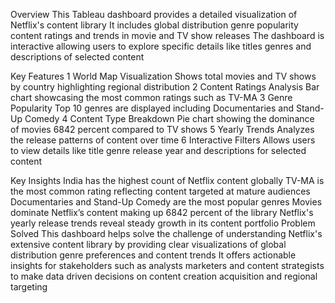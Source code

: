Overview
This Tableau dashboard provides a detailed visualization of Netflix's content library It includes global distribution genre popularity content ratings and trends in movie and TV show releases The dashboard is interactive allowing users to explore specific details like titles genres and descriptions of selected content

Key Features
1 World Map Visualization Shows total movies and TV shows by country highlighting regional distribution
2 Content Ratings Analysis Bar chart showcasing the most common ratings such as TV-MA
3 Genre Popularity Top 10 genres are displayed including Documentaries and Stand-Up Comedy
4 Content Type Breakdown Pie chart showing the dominance of movies 6842 percent compared to TV shows
5 Yearly Trends Analyzes the release patterns of content over time
6 Interactive Filters Allows users to view details like title genre release year and descriptions for selected content

Key Insights
India has the highest count of Netflix content globally
TV-MA is the most common rating reflecting content targeted at mature audiences
Documentaries and Stand-Up Comedy are the most popular genres
Movies dominate Netflix’s content making up 6842 percent of the library
Netflix's yearly release trends reveal steady growth in its content portfolio
Problem Solved
This dashboard helps solve the challenge of understanding Netflix's extensive content library by providing clear visualizations of global distribution genre preferences and content trends It offers actionable insights for stakeholders such as analysts marketers and content strategists to make data driven decisions on content creation acquisition and regional targeting













